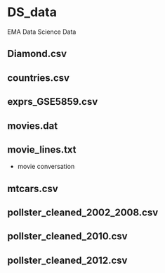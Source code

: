 # DS_data


EMA Data Science Data

## Diamond.csv

## countries.csv

## exprs_GSE5859.csv

## movies.dat

## movie_lines.txt
* movie conversation 
## mtcars.csv

## pollster_cleaned_2002_2008.csv

## pollster_cleaned_2010.csv

## pollster_cleaned_2012.csv
